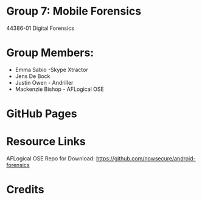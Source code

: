 # Group 7: Mobile Forensics
44386-01 Digital Forensics
# Group Members:
* Emma Sabio -Skype Xtractor
* Jens De Bock
* Justin Owen - Andriller
* Mackenzie Bishop - AFLogical OSE
# GitHub Pages
# Resource Links
AFLogical OSE Repo for Download: https://github.com/nowsecure/android-forensics
# Credits
